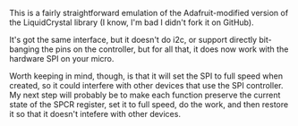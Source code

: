 This is a fairly straightforward emulation of the Adafruit-modified version of the LiquidCrystal library 
(I know, I'm bad I didn't fork it on GitHub).

It's got the same interface, but it doesn't do i2c, or support directly bit-banging the pins on the 
controller, but for all that, it does now work with the hardware SPI on your micro.

Worth keeping in mind, though, is that it will set the SPI to full speed when created, so it could
interfere with other devices that use the SPI controller. My next step will probably be to make each
function preserve the current state of the SPCR register, set it to full speed, do the work, and then 
restore it so that it doesn't intefere with other devices.
